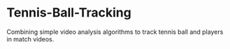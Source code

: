 # Tennis-Ball-Tracking
Combining simple video analysis algorithms to track tennis ball and players in match videos. 

